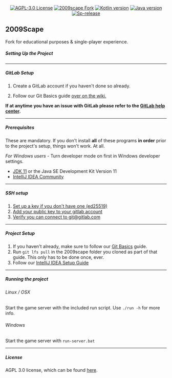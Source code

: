 <div style="text-align: center;">

[![AGPL-3.0 License][license-shield]][license-url]
[![2009scape Fork][fork-shield]][fork-url]
[![Kotlin version][kotlin-version]][kotlin-url]
[![Java version][java-version]][java-url]
[![Sp-release][sp-release]][sp-url]

</div>

## 2009Scape

Fork for educational purposes & single-player experience. 



##### Setting Up the Project

***

##### GitLab Setup

1. Create a GitLab account if you haven't done so already.

2. Follow our Git Basics guide [over on the wiki.](https://gitlab.com/2009scape/2009scape/-/wikis/git-basics)

**If at anytime you have an issue with GitLab please refer to the [GitLab help center](https://gitlab.com/help).**

***

##### Prerequisites

These are mandatory. If you don't install **all** of these programs **in order** prior to
the project's setup, things won't work. At all.

*For Windows users* - Turn developer mode on first in Windows developer settings.

* [JDK 11](https://adoptium.net) or the Java SE Development Kit Version 11
* [IntelliJ IDEA Community](https://www.jetbrains.com/idea/download/)

***

##### SSH setup

1. [Set up a key if you don't have one (ed25519)](https://docs.gitlab.com/ee/user/ssh.html#generate-an-ssh-key-pair)
2. [Add your public key to your gitlab account](https://docs.gitlab.com/ee/user/ssh.html#add-an-ssh-key-to-your-gitlab-account)
3. [Verify you can connect to git@gitlab.com](https://docs.gitlab.com/ee/user/ssh.html#verify-that-you-can-connect)

***

##### Project Setup

1. If you haven't already, make sure to follow our [Git Basics](https://gitlab.com/2009scape/2009scape/-/wikis/git-basics) guide.
2. Run `git lfs pull` in the 2009scape folder you cloned as part of that guide. This only has to be done once, ever.
3. Follow our [IntelliJ IDEA Setup Guide](https://gitlab.com/2009scape/2009scape/-/wikis/Setup-for-IntelliJ-IDEA-IDE)

***

##### Running the project

###### Linux / OSX

Start the game server with the included run script. Use `./run -h` for more info.

###### Windows

Start the game server with `run-server.bat`

***

##### License

AGPL 3.0 license, which can be found [here](https://www.gnu.org/licenses/agpl-3.0.en.html).

[license-shield]: https://img.shields.io/badge/license-AGPL--3.0-informational
[license-url]: https://www.gnu.org/licenses/agpl-3.0.en.html

[fork-shield]: https://img.shields.io/badge/repository-fork-blue
[fork-url]: https://gitlab.com/2009scape/2009scape

[sp-release]: https://img.shields.io/badge/singleplayer-release-blue
[sp-url]: https://github.com/szumaster3/2009scape-game

[kotlin-version]: https://img.shields.io/badge/kotlin-1.8.20-blue.svg?logo=kotlin
[kotlin-url]: http://kotlinlang.org

[java-version]: https://img.shields.io/badge/java-11-blue.svg?logo=openjdk
[java-url]: https://adoptium.net/temurin/releases/?version=11
